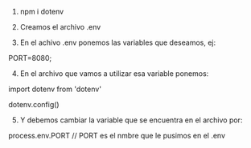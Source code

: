 1) npm i dotenv

2) Creamos el archivo .env

3) En el achivo .env ponemos las variables que deseamos, ej:

PORT=8080;

4) En el archivo que vamos a utilizar esa variable ponemos:

import dotenv from 'dotenv'

dotenv.config()

5) Y debemos cambiar la variable que se encuentra en el archivo por:

process.env.PORT // PORT es el nmbre que le pusimos en el .env

